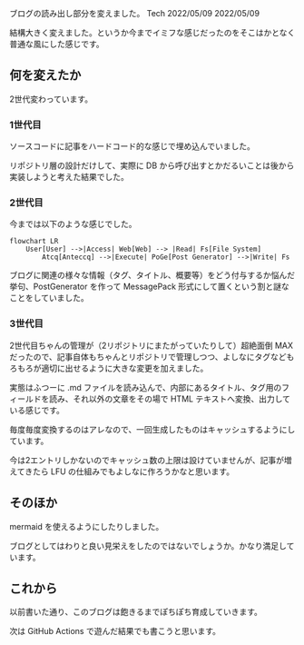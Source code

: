 ブログの読み出し部分を変えました。
Tech
2022/05/09
2022/05/09

結構大きく変えました。というか今までイミフな感じだったのをそこはかとなく普通な風にした感じです。

## 何を変えたか
2世代変わっています。

### 1世代目
ソースコードに記事をハードコード的な感じで埋め込んでいました。

リポジトリ層の設計だけして、実際に DB から呼び出すとかだるいことは後から実装しようと考えた結果でした。

### 2世代目
今までは以下のような感じでした。

```mermaid
flowchart LR
    User[User] -->|Access| Web[Web] --> |Read| Fs[File System]
		Atcq[Anteccq] -->|Execute| PoGe[Post Generator] -->|Write| Fs
```

ブログに関連の様々な情報（タグ、タイトル、概要等）をどう付与するか悩んだ挙句、PostGenerator を作って MessagePack 形式にして置くという割と謎なことをしていました。

### 3世代目
2世代目ちゃんの管理が（2リポジトリにまたがっていたりして）超絶面倒 MAX だったので、記事自体もちゃんとリポジトリで管理しつつ、よしなにタグなどもろもろが適切に出せるように大きな変更を加えました。

実態はふつーに .md ファイルを読み込んで、内部にあるタイトル、タグ用のフィールドを読み、それ以外の文章をその場で HTML テキストへ変換、出力している感じです。

毎度毎度変換するのはアレなので、一回生成したものはキャッシュするようにしています。

今は2エントリしかないのでキャッシュ数の上限は設けていませんが、記事が増えてきたら LFU の仕組みでもよしなに作ろうかなと思います。

## そのほか
mermaid を使えるようにしたりしました。

ブログとしてはわりと良い見栄えをしたのではないでしょうか。かなり満足しています。

## これから
以前書いた通り、このブログは飽きるまでぽちぽち育成していきます。

次は GitHub Actions で遊んだ結果でも書こうと思います。